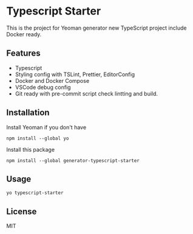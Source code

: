 # Typescript Starter

This is the project for Yeoman generator new TypeScript project include Docker ready.

## Features

- Typescript
- Styling config with TSLint, Prettier, EditorConfig
- Docker and Docker Compose
- VSCode debug config
- Git ready with pre-commit script check lintting and build.

## Installation

Install Yeoman if you don't have
```
npm install --global yo
```

Install this package 
```
npm install --global generator-typescript-starter
```

## Usage

```
yo typescript-starter
```

## License

MIT